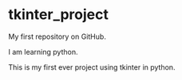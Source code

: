 # tkinter_project

My first repository on GitHub.

I am learning python.

This is my first ever project using tkinter in python.
